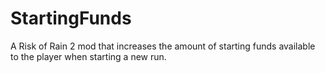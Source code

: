 # StartingFunds
A Risk of Rain 2 mod that increases the amount of starting funds available to the player when starting a new run.
